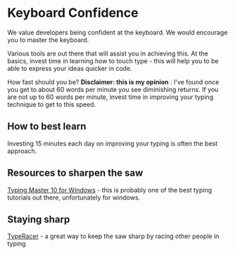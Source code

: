 # Keyboard Confidence

We value developers being confident at the keyboard. We would encourage you to master the keyboard.  

Various tools are out there that will assist you in achieving this. At the basics, invest time in learning how to touch type - this will help you to be able to express your ideas quicker in code.

How fast should you be? **Disclaimer: this is my opinion** : I've found once you get to about 60 words per minute you see diminishing returns. If you are not up to 60 words per minute, invest time in improving your typing technique to get to this speed.  

## How to best learn

Investing 15 minutes each day on improving your typing is often the best approach.

## Resources to sharpen the saw

[Typing Master 10 for Windows](http://www.typingmaster.com/) - this is probably one of the best typing tutorials out there, unfortunately for windows.

## Staying sharp  

[TypeRacer](http://play.typeracer.com/) - a great way to keep the saw sharp by racing other people in typing  
